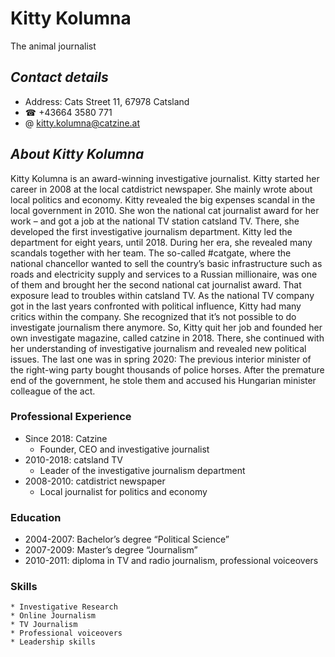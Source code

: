 
# Kitty Kolumna
The animal journalist

## *Contact details*
  * Address: Cats Street 11, 67978 Catsland
  * ☎ +43664 3580 771 
  * @ kitty.kolumna@catzine.at

## *About Kitty Kolumna*
Kitty Kolumna is an award-winning investigative journalist. Kitty started her career in 2008 at the local catdistrict newspaper. She mainly wrote about local politics and economy. Kitty revealed the big expenses scandal in the local government in 2010. She won the national cat journalist award for her work – and got a job at the national TV station catsland TV. There, she developed the first investigative journalism department. Kitty led the department for eight years, until 2018. During her era, she revealed many scandals together with her team. The so-called #catgate, where the national chancellor wanted to sell the country’s basic infrastructure such as roads and electricity supply and services to a Russian millionaire, was one of them and brought her the second national cat journalist award. That exposure lead to troubles within catsland TV. As the national TV company got in the last years confronted with political influence, Kitty had many critics within the company. She recognized that it’s not possible to do investigate journalism there anymore. So, Kitty quit her job and founded her own investigate magazine, called catzine in 2018. There, she continued with her understanding of investigative journalism and revealed new political issues. The last one was in spring 2020: The previous interior minister of the right-wing party bought thousands of police horses. After the premature end of the government, he stole them and accused his Hungarian minister colleague of the act.

### Professional Experience
* Since 2018: Catzine
  * Founder, CEO and investigative journalist
* 2010-2018:  catsland TV
 	* Leader of the investigative journalism department
* 2008-2010:  catdistrict newspaper
  * Local journalist for politics and economy

### Education
* 2004-2007: Bachelor’s degree “Political Science”
* 2007-2009: Master’s degree “Journalism”
* 2010-2011: diploma in TV and radio journalism, professional voiceovers

### Skills
    * Investigative Research
    * Online Journalism
    * TV Journalism
    * Professional voiceovers
    * Leadership skills
